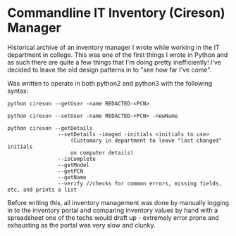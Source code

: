 # Commandline IT Inventory (Cireson) Manager 
Historical archive of an inventory manager I wrote while working in the IT
department in college.  This was one of the first things I wrote in Python and
as such there are quite a few things that I'm doing pretty inefficiently! 
I've decided to leave the old design patterns in to "see how far I've come".

Was written to operate in both python2 and python3 with the following syntax:

```
python cireson --getUser -name REDACTED-<PCN>

python cireson --setUser -name REDACTED-<PCN> -newName

python cireson --getDetails
                --setDetails -imaged -initials <initials to use>
                    (Customary in department to leave "last changed" initials
                    on computer details)
                --isComplete
                --getModel
                --getPCN
                --getName
                --verify //checks for common errors, missing fields, etc, and prints a list
```

Before writing this, all inventory management was done by manually logging in
to the inventory portal and comparing inventory values by hand with a
spreadsheet one of the techs would draft up - extremely error prone and
exhausting as the portal was very slow and clunky.